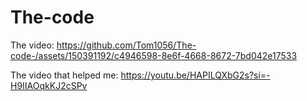 # The-code
The video: 
https://github.com/Tom1056/The-code-/assets/150391192/c4946598-8e6f-4668-8672-7bd042e17533

The video that helped me:
https://youtu.be/HAPILQXbG2s?si=-H9IIAOqkKJ2cSPv
